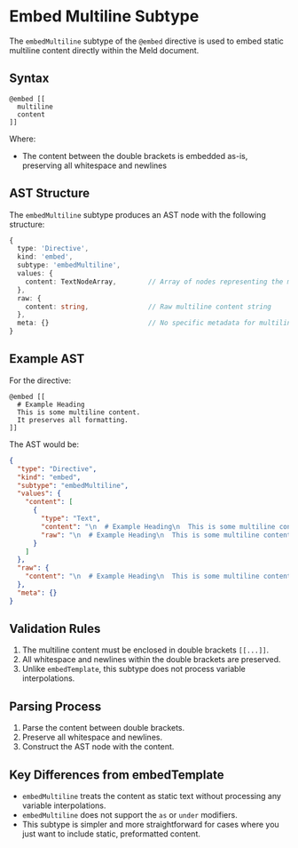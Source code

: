# Embed Multiline Subtype

The `embedMultiline` subtype of the `@embed` directive is used to embed static multiline content directly within the Meld document.

## Syntax

```meld
@embed [[
  multiline
  content
]]
```

Where:
- The content between the double brackets is embedded as-is, preserving all whitespace and newlines

## AST Structure

The `embedMultiline` subtype produces an AST node with the following structure:

```typescript
{
  type: 'Directive',
  kind: 'embed',
  subtype: 'embedMultiline',
  values: {
    content: TextNodeArray,        // Array of nodes representing the multiline content
  },
  raw: {
    content: string,               // Raw multiline content string
  },
  meta: {}                         // No specific metadata for multiline embedding
}
```

## Example AST

For the directive:
```meld
@embed [[
  # Example Heading
  This is some multiline content.
  It preserves all formatting.
]]
```

The AST would be:

```json
{
  "type": "Directive",
  "kind": "embed",
  "subtype": "embedMultiline",
  "values": {
    "content": [
      {
        "type": "Text",
        "content": "\n  # Example Heading\n  This is some multiline content.\n  It preserves all formatting.\n",
        "raw": "\n  # Example Heading\n  This is some multiline content.\n  It preserves all formatting.\n"
      }
    ]
  },
  "raw": {
    "content": "\n  # Example Heading\n  This is some multiline content.\n  It preserves all formatting.\n"
  },
  "meta": {}
}
```

## Validation Rules

1. The multiline content must be enclosed in double brackets `[[...]]`.
2. All whitespace and newlines within the double brackets are preserved.
3. Unlike `embedTemplate`, this subtype does not process variable interpolations.

## Parsing Process

1. Parse the content between double brackets.
2. Preserve all whitespace and newlines.
3. Construct the AST node with the content.

## Key Differences from embedTemplate

- `embedMultiline` treats the content as static text without processing any variable interpolations.
- `embedMultiline` does not support the `as` or `under` modifiers.
- This subtype is simpler and more straightforward for cases where you just want to include static, preformatted content.